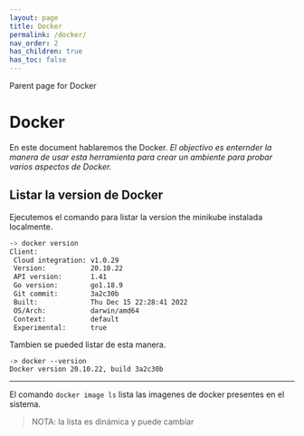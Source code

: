 ```yaml
---
layout: page
title: Docker
permalink: /docker/
nav_order: 2
has_children: true
has_toc: false
---
```


Parent page for Docker

# Docker

En este document hablaremos the Docker.
_El objectivo es enternder la manera de usar esta herramienta para crear un ambiente para probar varios aspectos de Docker._

## Listar la version de Docker 

Ejecutemos el comando para listar la version the minikube instalada localmente.

```bash
-> docker version
Client:
 Cloud integration: v1.0.29
 Version:           20.10.22
 API version:       1.41
 Go version:        go1.18.9
 Git commit:        3a2c30b
 Built:             Thu Dec 15 22:28:41 2022
 OS/Arch:           darwin/amd64
 Context:           default
 Experimental:      true
```

Tambien se pueded listar de esta manera.
```
-> docker --version
Docker version 20.10.22, build 3a2c30b
```

---

El comando `docker image ls` lista las imagenes de docker presentes en el sistema.

> NOTA: la lista es dinámica y puede cambiar